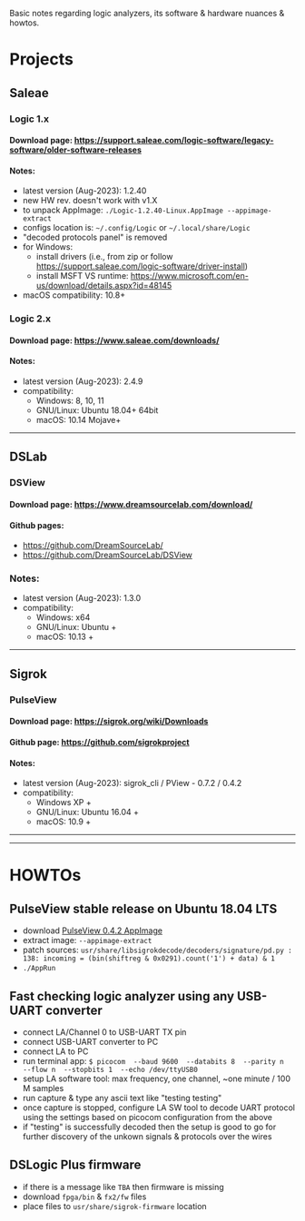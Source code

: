 Basic notes regarding logic analyzers, its software & hardware nuances & howtos.


# Projects




## Saleae


### Logic 1.x

#### Download page: https://support.saleae.com/logic-software/legacy-software/older-software-releases

#### Notes:
- latest version (Aug-2023): 1.2.40
- new HW rev. doesn't work with v1.X
- to unpack AppImage: `./Logic-1.2.40-Linux.AppImage --appimage-extract`
- configs location is: `~/.config/Logic` or `~/.local/share/Logic`
- "decoded protocols panel" is removed
- for Windows:
  - install drivers (i.e., from zip or follow https://support.saleae.com/logic-software/driver-install)
  - install MSFT VS runtime: https://www.microsoft.com/en-us/download/details.aspx?id=48145
- macOS compatibility: 10.8+


### Logic 2.x

#### Download page: https://www.saleae.com/downloads/

#### Notes:
- latest version (Aug-2023): 2.4.9
- compatibility:
  - Windows: 8, 10, 11
  - GNU/Linux: Ubuntu 18.04+ 64bit
  - macOS: 10.14 Mojave+


---


## DSLab

### DSView

#### Download page: https://www.dreamsourcelab.com/download/

#### Github pages:
- https://github.com/DreamSourceLab/
- https://github.com/DreamSourceLab/DSView

### Notes:
- latest version (Aug-2023): 1.3.0
- compatibility:
  - Windows: x64
  - GNU/Linux: Ubuntu +
  - macOS: 10.13 +


---


## Sigrok

### PulseView

#### Download page: https://sigrok.org/wiki/Downloads

#### Github page: https://github.com/sigrokproject

#### Notes:
- latest version (Aug-2023): sigrok_cli / PView - 0.7.2 / 0.4.2
- compatibility:
  - Windows XP +
  - GNU/Linux: Ubuntu 16.04 +
  - macOS: 10.9 +


---
---




# HOWTOs




## PulseView stable release on Ubuntu 18.04 LTS

- download [PulseView 0.4.2 AppImage](https://sigrok.org/download/binary/pulseview/PulseView-0.4.2-x86_64.AppImage)
- extract image: `--appimage-extract`
- patch sources: `usr/share/libsigrokdecode/decoders/signature/pd.py : 138: incoming = (bin(shiftreg & 0x0291).count('1') + data) & 1`
- `./AppRun`


## Fast checking logic analyzer using any USB-UART converter

- connect LA/Channel 0 to USB-UART TX pin
- connect USB-UART converter to PC
- connect LA to PC
- run terminal app: `$ picocom  --baud 9600  --databits 8  --parity n  --flow n  --stopbits 1  --echo /dev/ttyUSB0`
- setup LA software tool: max frequency, one channel, ~one minute / 100 M samples
- run capture & type any ascii text like "testing testing"
- once capture is stopped, configure LA SW tool to decode UART protocol using the settings based on picocom configuration from the above
- if "testing" is successfully decoded then the setup is good to go for further discovery of the unkown signals & protocols over the wires


## DSLogic Plus firmware

- if there is a message like `TBA` then firmware is missing
- download `fpga/bin` & `fx2/fw` files
- place files to `usr/share/sigrok-firmware` location


